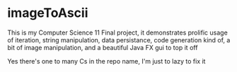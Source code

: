 # imageToAscii

This is my Computer Science 11 Final project, it demonstrates prolific usage of iteration, string manipulation, data persistance, code generation kind of, a bit of image manipulation, and a beautiful Java FX gui to top it off

Yes there's one to many Cs in the repo name, I'm just to lazy to fix it
